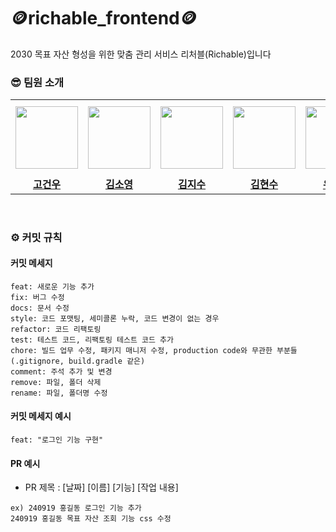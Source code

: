 # 🪙richable_frontend🪙
2030 목표 자산 형성을 위한 맞춤 관리 서비스 리처블(Richable)입니다
<br/>

### 😎 팀원 소개
<table>
  <tr height="120px">
    <th align="center" width="120px">
      <a href="https://github.com/kogunwoo"><img height="100px" width="100px" src="https://avatars.githubusercontent.com/u/113786196?v=4"/>
    </th>
    <th align="center" width="120px">
      <a href="https://github.com/soyoung1832"><img height="100px" width="100px" src="https://avatars.githubusercontent.com/u/68853692?v=4"/></a>
    </th>
    <th align="center" width="120px">
      <a href="https://github.com/singingsandhill"><img height="100px" width="100px" src="https://avatars.githubusercontent.com/u/64348312?v=4"/></a>
    </th>
    <th align="center" width="120px">
      <a href="https://github.com/find11570"><img height="100px" width="100px" src="https://avatars.githubusercontent.com/u/74519181?v=4"/></a>
    </th>
    <th align="center" width="120px">
      <a href="https://github.com/YooSeokHwan"><img height="100px" width="100px" src="https://avatars.githubusercontent.com/u/170384539?v=4"/></a>
    </th>
    <th align="center" width="120px">
      <a href="https://github.com/realcold0"><img height="100px" width="100px" src="https://avatars.githubusercontent.com/u/65608503?v=4"/></a>
    </th>
  </tr>
  <tr>
    <td align="center" width="120px">
      <a href="https://github.com/kogunwoo"><strong>고건우</strong></a>
    </td>
    <td align="center" width="120px">
      <a href="https://github.com/soyoung1832"><strong>김소영</strong></a>
    </td>
    <td align="center" width="120px">
      <a href="https://github.com/singingsandhill"><strong>김지수</strong></a>
    </td>
    <td align="center" width="120px">
      <a href="https://github.com/find11570"><strong>김현수</strong></a>
    </td>
    <td align="center" width="120px">
      <a href="https://github.com/YooSeokHwan"><strong>유석환</strong></a>
    </td>
    <td align="center" width="120px">
      <a href="https://github.com/realcold0"><strong>이승환</strong></a>
    </td>
  </tr>
</table>
<br/>

### ⚙️ 커밋 규칙
#### 커밋 메세지
```
feat: 새로운 기능 추가
fix: 버그 수정
docs: 문서 수정
style: 코드 포맷팅, 세미콜론 누락, 코드 변경이 없는 경우
refactor: 코드 리팩토링
test: 테스트 코드, 리팩토링 테스트 코드 추가
chore: 빌드 업무 수정, 패키지 매니저 수정, production code와 무관한 부분들 (.gitignore, build.gradle 같은)
comment: 주석 추가 및 변경
remove: 파일, 폴더 삭제
rename: 파일, 폴더명 수정
```

#### 커밋 메세지 예시
```
feat: "로그인 기능 구현"
```

#### PR 예시
- PR 제목 : [날짜] [이름] [기능] [작업 내용] <br/>
```
ex) 240919 홍길동 로그인 기능 추가
240919 홍길동 목표 자산 조회 기능 css 수정
```


